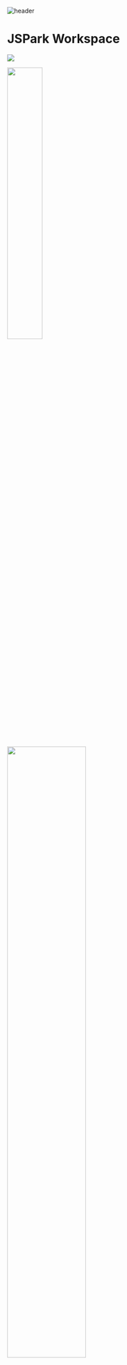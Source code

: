 ![header](https://capsule-render.vercel.app/api?type=waving&color=0:E34C26,10:DA5B0B,30:C6538C,75:3572A5,100:A371F7&height=100&width=100%&section=header&text=&fontSize=0)

# JSPark Workspace


<a href="버튼을 눌렀을 때 이동할 링크" target="_blank"><img src="https://img.shields.io/badge/Notion 블로그-black?logo=Notion&logoColor=white"/></a>

<a href="https://github.com/anuraghazra/github-readme-stats">
    <img src="https://github-readme-stats.vercel.app/api/top-langs/?username=jsparkworkspace&layout=donut&show_icons=true&theme=material-palenight&hide_border=true&bg_color=20232a&icon_color=58A6FF&text_color=fff&title_color=58A6FF&count_private=true&exclude_repo=Face-Transfer-Application" width=40% />
</a>    
<a href="https://github.com/anuraghazra/github-readme-stats">
  <img src="https://github-readme-stats.vercel.app/api?username=jsparkworkspace&show_icons=true&theme=material-palenight&hide_border=true&bg_color=20232a&icon_color=58A6FF&text_color=fff&title_color=58A6FF&count_private=true" width=60% />
</a>
<a href="https://github.com/ashutosh00710/github-readme-activity-graph">
    <img src="https://github-readme-activity-graph.vercel.app/graph?username=jsparkworkspace&theme=react-dark&bg_color=20232a&hide_border=true&line=58A6FF&color=58A6FF" width=100%/>
</a>

#### Frontend
<img src="https://img.shields.io/badge/HTML5-black?logo=html5&logoColor=white"/>,
<img src="https://img.shields.io/badge/CSS-black?logo=css3&logoColor=white"/>,
<img src="https://img.shields.io/badge/JavaScript-black?logo=JavaScript&logoColor=white"/>

#### Backend
<img src="https://img.shields.io/badge/JAVA-black?logo=JAVA&logoColor=white"/>

#### Server
<img src="https://img.shields.io/badge/CentOS-purple?logo=CentOS&logoColor=white"/>,
<img src="https://img.shields.io/badge/Ubuntu-orange?logo=Ubuntu&logoColor=white"/>,
<img src="https://img.shields.io/badge/RHEL-darkred?logo=RedHat&logoColor=white"/>,
<img src="https://img.shields.io/badge/Windows Server-blue?logo=Windows&logoColor=white"/>

#### MiddleWare
<img src="https://img.shields.io/badge/Apache-black?logo=Apache&logoColor=white"/>,
<img src="https://img.shields.io/badge/Tomcat-darkgoldenrod?logo=ApacheTomcat&logoColor=white"/>,
<img src="https://img.shields.io/badge/MySQL-steelblue?logo=MySQL&logoColor=white"/>,
<img src="https://img.shields.io/badge/MariaDB-darkcyan?logo=MariaDB&logoColor=white"/>,
<img src="https://img.shields.io/badge/PostgreSQL-deepskyblue?logo=PostgreSQL&logoColor=white"/>,
<img src="https://img.shields.io/badge/MSSQL-black?logo=microsoftsqlserver&logoColor=white"/>


#### ThirdParty Solution
<img src="https://img.shields.io/badge/VirusChaser-deepskyblue?logo=VirusChaser&logoColor=white"/>,
<img src="https://img.shields.io/badge/Avast-darkorange?logo=Avast&logoColor=white"/>,
<img src="https://img.shields.io/badge/MCCS-red?logo=MCCS&logoColor=white"/>,
<img src="https://img.shields.io/badge/ZConverter-royalblue?logo=ZConverter&logoColor=white"/>

#### Cloud
<img src="https://img.shields.io/badge/AWS-chocolate?logo=Amazon AWS&logoColor=white"/>,
<img src="https://img.shields.io/badge/NCP-limegreen?logo=NCP&logoColor=white"/>,
<img src="https://img.shields.io/badge/KT Cloud-firebrick?logo=KT Cloud&logoColor=white"/>,
<img src="https://img.shields.io/badge/SCP-blue?&logo=SCP&logoColor=white"/>,
<img src="https://img.shields.io/badge/VMware-steelblue?logo=VMware&logoColor=white"/>



<div align="center">
<img src="https://hits.seeyoufarm.com/api/count/incr/badge.svg?url=https%3A%2F%2Fgithub.com%2Fjsparkworkspace%2Fhit-counter&count_bg=%23000000&title_bg=%23555555&icon=&icon_color=%23E7E7E7&title=hits&edge_flat=true"/>
</div>




![footer](https://capsule-render.vercel.app/api?type=rect&color=0:E34C26,10:DA5B0B,30:C6538C,75:3572A5,100:A371F7&height=40&width=100&section=footer&text=&fontSize=0)
